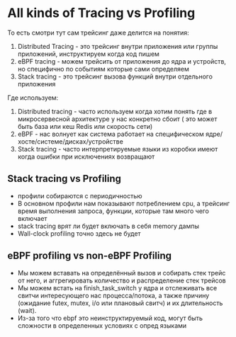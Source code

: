 # All kinds of Tracing vs Profiling
То есть смотри тут сам трейсинг даже делится на понятия:
1) Distributed Tracing - это трейсинг внутри приложения или группы приложений, инструктируем когда код пишем
2) eBPF tracing - можем трейсить от  приложения до ядра и устройств, но специфично по событиям которые сами определяем
3) Stack tracing - это трейсинг вызова функций внутри отдельного приложения

Где используем:
1) Distributed tracing - часто используем когда хотим понять где в микросервесной архитектуре у нас конкретно сбоит ( это может быть база или кеш Redis или скорость сети)
2) eBPF - нас волнует как система работает на специфическом ядре/хосте/системе/дисках/устройстве
3) Stack tracing - часто интерпретируемые языки из коробки имеют когда ошибки при исключениях возвращают

## Stack tracing vs Profiling
 - профили собираются с периодичностью
 - В основном профили нам показывают потреблением cpu, а трейсинг время выполнения запроса, функции, которые там много чего включает
 - stack tracing врят ли будет включать в себя memory дампы
 - Wall-clock profiling точно здесь не будет

## eBPF profiling vs non-eBPF Profiling
- Мы можем вставать на определённый вызов и собирать стек трейс от него, и аггрегировать количество и распределение стек трейсов
- Мы можем встать на finish_task_switch у ядра и отслеживать все свитчи интересующего нас процесса/потока, а также причину (ожидание futex, mutex, i/o или плановый свитч) и их длительность (wait).
- Из-за того что ebpf это неинструктируемый код, могут быть сложности в определенных условиях с опред языками
